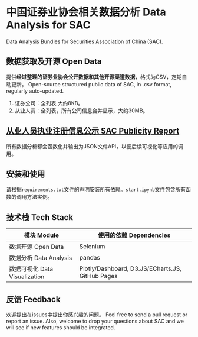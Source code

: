 # 中国证券业协会相关数据分析 Data Analysis for SAC
Data Analysis Bundles for Securities Association of China (SAC).

## 数据获取及开源 Open Data 
提供**经过整理的证券业协会公开数据和其他开源渠道数据**，格式为CSV，定期自动更新。
Open-source structured public data of SAC, in .csv format, regularly auto-updated.
1. 证券公司：全列表,大约8KB。
2. 从业人员：全列表，所有公司信息合并显示，大约30MB。

## [从业人员执业注册信息公示 SAC Publicity Report](http://person.sac.net.cn/pages/registration/sac-publicity-report.html)
所有数据分析都会函数化并输出为JSON文件API，以便后续可视化等应用的调用。

## 安装和使用
请根据`requirements.txt`文件的声明安装所有依赖。`start.ipynb`文件包含所有函数的调用方法实例。

## 技术栈 Tech Stack
| 模块 Module            | 使用的依赖 Dependencies                                  |
|-------------------------------|-------------------------------------------------|
| 数据开源 Open Data            | Selenium                                         |
| 数据分析 Data Analysis        | pandas                                           |
| 数据可视化 Data Visualization | Plotly/Dashboard, D3.JS/ECharts.JS, GitHub Pages |

## 反馈 Feedback
欢迎提出在issues中提出你感兴趣的问题。 Feel free to send a pull request or report an issue. Also, welcome to drop your questions about SAC and we will see if new features should be integrated.  
